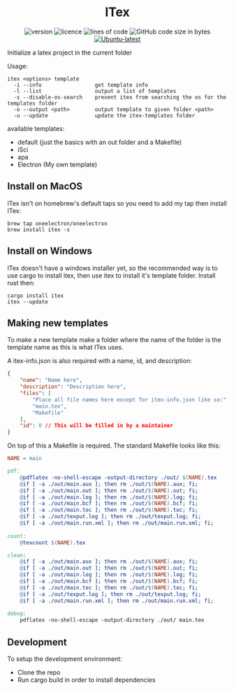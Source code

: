 <div align="center">

# ITex 

![version](https://img.shields.io/github/v/tag/oneelectron/itex?color=orange)
![licence](https://img.shields.io/github/license/oneelectron/itex?color=blue)
![lines of code](https://img.shields.io/tokei/lines/github/oneelectron/itex?color=green)
![GitHub code size in bytes](https://img.shields.io/github/languages/code-size/oneelectron/itex?color=red)
[![Ubuntu-latest](https://github.com/oneElectron/itex/actions/workflows/rust.yml/badge.svg?branch=main)](https://github.com/oneElectron/itex/actions/workflows/rust.yml)

</div>

Initialize a latex project in the current folder

Usage:
```
itex <options> template
  -i --info                 get template info
  -l --list                 output a list of templates
  -s --disable-os-search    prevent itex from searching the os for the templates folder
  -o --output <path>        output template to given folder <path>
  -u --update               update the itex-templates folder
```

available templates:
- default (just the basics with an out folder and a Makefile)
- iSci
- apa
- Electron (My own template)

## Install on MacOS
ITex isn't on homebrew's default taps so you need to add my tap then install ITex:
```
brew tap oneelectron/oneelectron
brew install itex -s
```

## Install on Windows
ITex doesn't have a windows installer yet, so the recommended way is to use cargo to install itex, then use itex to install it's template folder.
Install rust then:
```
cargo install itex
itex --update
```

## Making new templates
To make a new template make a folder where the name of the folder is the template name as this is what ITex uses.

A itex-info.json is also required with a name, id, and description:
```json
{
    "name": "Name here",
    "description": "Description here",
    "files": [
        "Place all file names here except for itex-info.json like so:",
        "main.tex", 
        "Makefile"
    ],
    "id": 0 // This will be filled in by a maintainer
}
```

On top of this a Makefile is required. The standard Makefile looks like this:
```Makefile
NAME = main

pdf:
	@pdflatex -no-shell-escape -output-directory ./out/ $(NAME).tex
	@if [ -a ./out/main.aux ]; then rm ./out/$(NAME).aux; fi;
	@if [ -a ./out/main.out ]; then rm ./out/$(NAME).out; fi;
	@if [ -a ./out/main.log ]; then rm ./out/$(NAME).log; fi;
	@if [ -a ./out/main.bcf ]; then rm ./out/$(NAME).bcf; fi;
	@if [ -a ./out/main.toc ]; then rm ./out/$(NAME).toc; fi;
	@if [ -a ./out/texput.log ]; then rm ./out/texput.log; fi;
	@if [ -a ./out/main.run.xml ]; then rm ./out/main.run.xml; fi;
	
count:
	@texcount $(NAME).tex

clean: 
	@if [ -a ./out/main.aux ]; then rm ./out/$(NAME).aux; fi;
	@if [ -a ./out/main.out ]; then rm ./out/$(NAME).out; fi;
	@if [ -a ./out/main.log ]; then rm ./out/$(NAME).log; fi;
	@if [ -a ./out/main.bcf ]; then rm ./out/$(NAME).bcf; fi;
	@if [ -a ./out/main.toc ]; then rm ./out/$(NAME).toc; fi;
	@if [ -a ./out/texput.log ]; then rm ./out/texput.log; fi;
	@if [ -a ./out/main.run.xml ]; then rm ./out/main.run.xml; fi;
	
debug:
	pdflatex -no-shell-escape -output-directory ./out/ main.tex

```

## Development
To setup the development environment:
- Clone the repo
- Run cargo build in order to install dependencies
